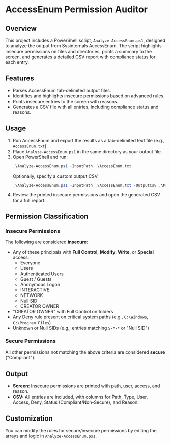 # AccessEnum Permission Auditor

## Overview

This project includes a PowerShell script, `Analyze-AccessEnum.ps1`, designed to analyze the output from Sysinternals AccessEnum. The script highlights insecure permissions on files and directories, prints a summary to the screen, and generates a detailed CSV report with compliance status for each entry.

## Features
- Parses AccessEnum tab-delimited output files.
- Identifies and highlights insecure permissions based on advanced rules.
- Prints insecure entries to the screen with reasons.
- Generates a CSV file with all entries, including compliance status and reasons.

## Usage

1. Run AccessEnum and export the results as a tab-delimited text file (e.g., `AccessEnum.txt`).
2. Place `Analyze-AccessEnum.ps1` in the same directory as your output file.
3. Open PowerShell and run:
   ```powershell
   .\Analyze-AccessEnum.ps1 -InputPath .\AccessEnum.txt
   ```
   Optionally, specify a custom output CSV:
   ```powershell
   .\Analyze-AccessEnum.ps1 -InputPath .\AccessEnum.txt -OutputCsv .\MyResults.csv
   ```
4. Review the printed insecure permissions and open the generated CSV for a full report.

## Permission Classification

### Insecure Permissions
The following are considered **insecure**:
- Any of these principals with **Full Control**, **Modify**, **Write**, or **Special** access:
  - Everyone
  - Users
  - Authenticated Users
  - Guest / Guests
  - Anonymous Logon
  - INTERACTIVE
  - NETWORK
  - Null SID
  - CREATOR OWNER
- "CREATOR OWNER" with Full Control on folders
- Any Deny rule present on critical system paths (e.g., `C:\Windows`, `C:\Program Files`)
- Unknown or Null SIDs (e.g., entries matching `S-*-*` or "Null SID")

### Secure Permissions
All other permissions not matching the above criteria are considered **secure** ("Compliant").

## Output
- **Screen:** Insecure permissions are printed with path, user, access, and reason.
- **CSV:** All entries are included, with columns for Path, Type, User, Access, Deny, Status (Compliant/Non-Secure), and Reason.

## Customization
You can modify the rules for secure/insecure permissions by editing the arrays and logic in `Analyze-AccessEnum.ps1`. 